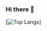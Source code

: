 ### Hi there 👋

[![Top Langs](https://github-readme-stats.vercel.app/api/top-langs/?username=HenriquePontesTI&layout=compact)]

<!--
**HenriquePontesTI/HenriquePontesTI** is a ✨ _special_ ✨ repository because its `README.md` (this file) appears on your GitHub profile.

Here are some ideas to get you started:

- 🔭 I’m currently working on ...
- 🌱 I’m currently learning ...
-->
